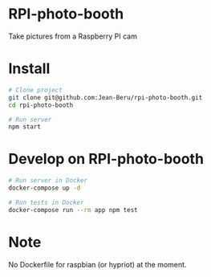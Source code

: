 # RPI-photo-booth

Take pictures from a Raspberry PI cam

# Install

```sh
# Clone project
git clone git@github.com:Jean-Beru/rpi-photo-booth.git
cd rpi-photo-booth

# Run server
npm start
```

# Develop on RPI-photo-booth

```sh
# Run server in Docker
docker-compose up -d

# Run tests in Docker
docker-compose run --rm app npm test
```

# Note
No Dockerfile for raspbian (or hypriot) at the moment.
